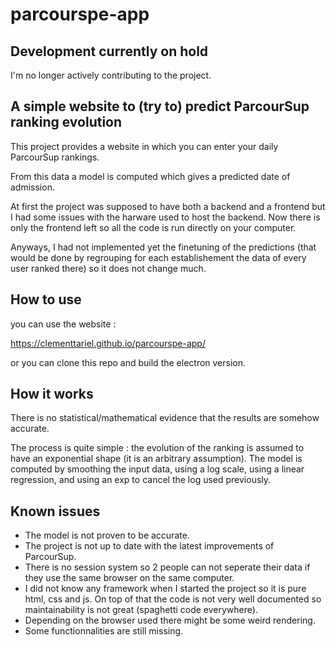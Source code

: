 # parcourspe-app

## Development currently on hold

I'm no longer actively contributing to the project.

## A simple website to (try to) predict ParcourSup ranking evolution

This project provides a website in which you can enter your daily ParcourSup rankings.

From this data a model is computed which gives a predicted date of admission.

At first the project was supposed to have both a backend and a frontend but I had some issues with the harware used to host the backend. Now there is only the frontend left so all the code is run directly on your computer.

Anyways, I had not implemented yet the finetuning of the predictions (that would be done by regrouping for each establishement the data of every user ranked there) so it does not change much.
	
## How to use

you can use the website :

https://clementtariel.github.io/parcourspe-app/

or you can clone this repo and build the electron version.

## How it works

There is no statistical/mathematical evidence that the results are somehow accurate.

The process is quite simple : the evolution of the ranking is assumed to have an exponential shape (it is an arbitrary assumption). The model is computed by smoothing the input data, using a log scale, using a linear regression, and using an exp to cancel the log used previously.

## Known issues

- The model is not proven to be accurate.
- The project is not up to date with the latest improvements of ParcourSup.
- There is no session system so 2 people can not seperate their data if they use the same browser on the same computer.
- I did not know any framework when I started the project so it is pure html, css and js. On top of that the code is not very well documented so maintainability is not great (spaghetti code everywhere).
- Depending on the browser used there might be some weird rendering.
- Some functionnalities are still missing.
